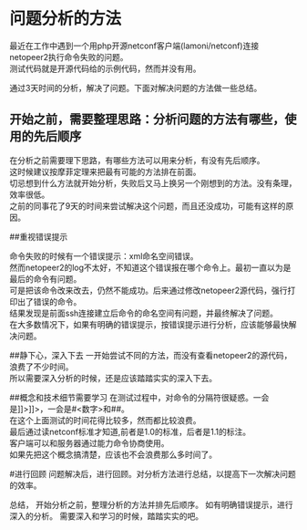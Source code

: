 问题分析的方法
===

最近在工作中遇到一个用php开源netconf客户端(lamoni/netconf)连接netopeer2执行命令失败的问题。<br/>
测试代码就是开源代码给的示例代码，然而并没有用。


通过3天时间的分析，解决了问题。下面对解决问题的方法做一些总结。


开始之前，需要整理思路：分析问题的方法有哪些，使用的先后顺序
---

在分析之前需要理下思路，有哪些方法可以用来分析，有没有先后顺序。<br/>
这时候建议按摩菲定理来把最有可能的方法排在前面。<br/>
切忌想到什么方法就开始分析，失败后又马上换另一个刚想到的方法。没有条理，效率很低。<br/>
之前的同事花了9天的时间来尝试解决这个问题，而且还没成功，可能有这样的原因。<br/>

##重视错误提示

命令失败的时候有一个错误提示：xml命名空间错误。<br/>
然而netopeer2的log不太好，不知道这个错误报在哪个命令上。最初一直以为是最后的<get-config>命令有问题。<br/>
可是把该命令改来改去，仍然不能成功。后来通过修改netopeer2源代码，强行打印出了错误的命令。<br/>
结果发现是前面ssh连接建立后<hello>命令的命名空间有问题，并最终解决了问题。<br/>
在大多数情况下，如果有明确的错误提示，按错误提示进行分析，应该能够最快解决问题。
  
##静下心，深入下去
一开始尝试不同的方法，而没有查看netopeer2的源代码，浪费了不少时间。<br/>
所以需要深入分析的时候，还是应该踏踏实实的深入下去。

##概念和技术细节需要学习
在测试过程中，对命令的分隔符很疑惑。一会是]]>]]>，一会是#<数字>和##。<br/>
在这个上面测试的时间花得比较多，然而都比较浪费。<br/>
最后通过读netconf标准才知道,前者是1.0的标准，后者是1.1的标注。<br/>
客户端可以和服务器通过能力命令协商使用。<br/>
如果先把这个概念搞清楚，应该也不会浪费那么多时间了。

#进行回顾
问题解决后，进行回顾。对分析方法进行总结，以提高下一次解决问题的效率。

总结，
开始分析之前，整理分析的方法并排先后顺序。
如有明确错误提示，进行深入的分析。
需要深入和学习的时候，踏踏实实的吧。
